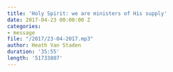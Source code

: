 ```yaml
---
title: 'Holy Spirit: we are ministers of His supply'
date: 2017-04-23 00:00:00 Z
categories:
- message
file: "/2017/23-04-2017.mp3"
author: Heath Van Staden
duration: '35:55'
length: '51733807'
---
```


